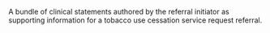 A bundle of clinical statements authored by the referral initiator as supporting information for a tobacco use cessation service request referral.